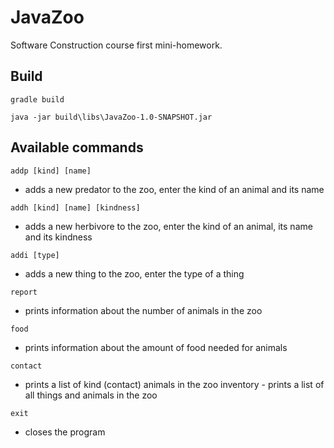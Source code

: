 # JavaZoo
Software Construction course first mini-homework.

## Build
```
gradle build
```
```
java -jar build\libs\JavaZoo-1.0-SNAPSHOT.jar
```

## Available commands
```
addp [kind] [name]
```
- adds a new predator to the zoo, enter the kind of an animal and its name
```
addh [kind] [name] [kindness]
```
- adds a new herbivore to the zoo, enter the kind of an animal, its name and its kindness
```
addi [type]
```
- adds a new thing to the zoo, enter the type of a thing
```
report
```
- prints information about the number of animals in the zoo
```
food
```
- prints information about the amount of food needed for animals
```
contact
``` 
- prints a list of kind (contact) animals in the zoo
inventory - prints a list of all things and animals in the zoo
```
exit
```
- closes the program